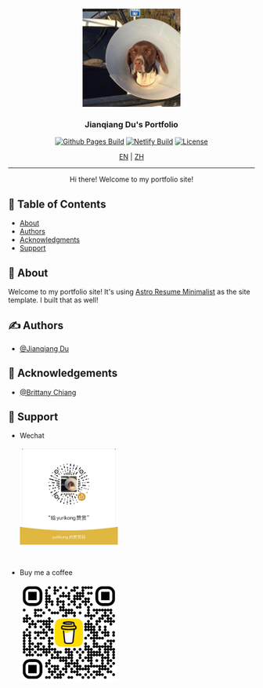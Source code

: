 <p align="center">
 <img width=200 src="./public/android-chrome-512x512.png" alt="Project logo">
</p>

<h3 align="center">Jianqiang Du's Portfolio</h3>

<div align="center">

[![Github Pages Build](https://img.shields.io/badge/Github_Pages_Build-active-success.svg)](https://yurikong.github.io)
[![Netlify Build](https://img.shields.io/badge/Netlify_Build-active-success.svg)](https://yurikong.netlify.app)
[![License](https://img.shields.io/badge/License-MIT-blue.svg)](/LICENSE)

</div>

<div align="center">
<a href="./README.md">EN</a>
| <a href="./README_zh.md">ZH</a>
</div>

---

<p align="center">Hi there! Welcome to my portfolio site!</p>

## 📝 Table of Contents

- [About](#about)
- [Authors](#authors)
- [Acknowledgments](#acknowledgement)
- [Support](#support)

## 🧐 About <a id="about"></a>

Welcome to my portfolio site! It's using <a href="https://github.com/yurikong/astro-resume-minimalist/">Astro Resume Minimalist</a> as the site template. I built that as well!

## ✍️ Authors <a id="authors"></a>

- [@Jianqiang Du](https://github.com/yurikong)

## 🎉 Acknowledgements <a id="acknowledgement"></a>

- [@Brittany Chiang](https://brittanychiang.com)

## 💸 Support <a id="support"></a>

- Wechat

  <img width=200 src="./src/assets/images/wechat-donation-qr.webp" alt="Wechat Donation QR">

<br/>

- Buy me a coffee

  <img width=200 src="./src/assets/images/buy-me-a-coffee-donation-qr.webp" alt="Buy me a coffee QR">
